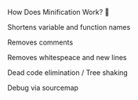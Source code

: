 How Does Minification Work? 🤔

Shortens variable and function names

Removes comments

Removes whitespeace and new lines

Dead code elimination / Tree shaking

Debug via sourcemap